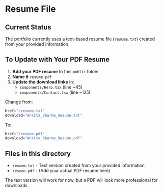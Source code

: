 # Resume File

## Current Status
The portfolio currently uses a text-based resume file (`resume.txt`) created from your provided information.

## To Update with Your PDF Resume

1. **Add your PDF resume** to this `public` folder
2. **Name it** `resume.pdf` 
3. **Update the download links** in:
   - `components/Hero.tsx` (line ~45)
   - `components/Contact.tsx` (line ~125)

Change from:
```jsx
href="/resume.txt"
download="Ankita_Sharma_Resume.txt"
```

To:
```jsx
href="/resume.pdf"
download="Ankita_Sharma_Resume.pdf"
```

## Files in this directory
- `resume.txt` - Text version created from your provided information
- `resume.pdf` - (Add your actual PDF resume here)

The text version will work for now, but a PDF will look more professional for downloads.
